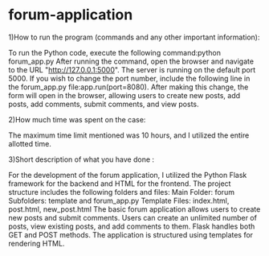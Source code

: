 # forum-application
1)How to run the program (commands and any other important information):

To run the Python code, execute the following command:python forum_app.py 
After running the command, open the browser and navigate to the URL "http://127.0.0.1:5000". The server is running on the default port 5000. If you wish to change the port number, include the following line in the forum_app.py file:app.run(port=8080). 
After making this change, the form will open in the browser, allowing users to create new posts, add posts, add comments, submit comments, and view posts.

2)How much time was spent on the case:

The maximum time limit mentioned was 10 hours, and I utilized the entire allotted time.

3)Short description of what you have done :

For the development of the forum application, I utilized the Python Flask framework for the backend and HTML for the frontend. The project structure includes the following folders and files: Main Folder: forum Subfolders: template and forum_app.py Template Files: index.html, post.html, new_post.html The basic forum application allows users to create new posts and submit comments. Users can create an unlimited number of posts, view existing posts, and add comments to them. Flask handles both GET and POST methods. The application is structured using templates for rendering HTML.
